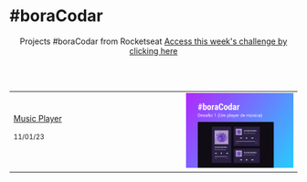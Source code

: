 # #boraCodar

<p align="center">
    Projects #boraCodar from Rocketseat
    <a href="https://boracodar.dev" target="_blank">Access this week's challenge by clicking here</a>
</p>
<br>
<br>
<table>
    <tbody>
        <tr>
            <td style="width: 60%">
                <a href="01">Music Player</a>
                <p><small>11/01/23</small></p>
            </td>
            <td align="center">
                <a href="01"><img src="01/.github/preview.jpg" /></a>
            </td>
        </tr>
    </tbody>
</table>